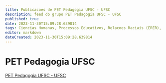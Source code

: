```yaml
---
title: Publicacoes de PET Pedagogia UFSC - UFSC 
description: feed do grupo PET Pedagogia UFSC - UFSC
published: true
date: 2023-11-30T15:09:28.639814
tags: Ciencias Humanas, Processos Educativos, Relacoes Raciais (ERER), Praticas Educativas, EJA, Literatura Infantil e Juvenil
editor: markdown
dateCreated: 2023-11-30T15:09:28.639814
---
```


# PET Pedagogia UFSC
[PET Pedagogia UFSC - UFSC](/grupo/91PETPedagogiaUFSCUFSC.md)